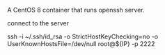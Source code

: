 A CentOS 8 container that runs openssh server.


connect to the server

ssh -i ~/.ssh/id_rsa -o StrictHostKeyChecking=no -o UserKnownHostsFile=/dev/null root@${IP} -p 2222

